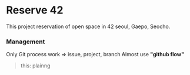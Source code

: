 # Reserve 42

This project reservation of open space in 42 seoul, Gaepo, Seocho.

### Management
Only Git process work => issue, project, branch
Almost use **"github flow"**

> this: plainng